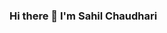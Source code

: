 ### Hi there 👋 I'm Sahil Chaudhari

<!--
**Sahil-Chaudhari/Sahil-Chaudhari** is a ✨ _special_ ✨ repository because its `README.md` (this file) appears on your GitHub profile.

Here are some ideas to get you started:

- 🌱 I’m currently learning Data Structures and Algorithm and Databases.
- 💬 Ask me about HTML, CSS, Bootstrap, JavaScript, C++, C, Python, Java.
- 📫 How to reach me: chaudharisahil475@gmail.com


Connect with me:
aman_392 https://www.linkedin.com/in/aman-deshpande-2b5b78208/ _a_m.a.n._ amandesh2002 amandesh2002


-->
